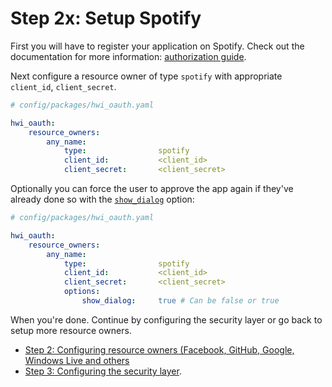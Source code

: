 Step 2x: Setup Spotify
=====================
First you will have to register your application on Spotify. Check out the
documentation for more information: [authorization guide](https://developer.spotify.com/web-api/authorization-guide/).

Next configure a resource owner of type `spotify` with appropriate
`client_id`, `client_secret`.

```yaml
# config/packages/hwi_oauth.yaml

hwi_oauth:
    resource_owners:
        any_name:
            type:                spotify
            client_id:           <client_id>
            client_secret:       <client_secret>
```

Optionally you can force the user to approve the app again if they've already done so with the [`show_dialog`](https://developer.spotify.com/documentation/web-api/tutorials/code-flow) option:

```yaml
# config/packages/hwi_oauth.yaml

hwi_oauth:
    resource_owners:
        any_name:
            type:                spotify
            client_id:           <client_id>
            client_secret:       <client_secret>
            options:
                show_dialog:     true # Can be false or true
```

When you're done. Continue by configuring the security layer or go back to
setup more resource owners.

- [Step 2: Configuring resource owners (Facebook, GitHub, Google, Windows Live and others](../2-configuring_resource_owners.md)
- [Step 3: Configuring the security layer](../3-configuring_the_security_layer.md).
